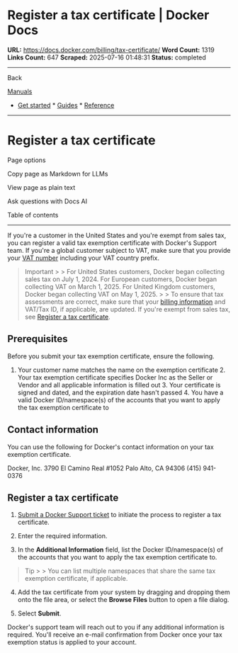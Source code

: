 # Register a tax certificate | Docker Docs

**URL:** https://docs.docker.com/billing/tax-certificate/
**Word Count:** 1319
**Links Count:** 647
**Scraped:** 2025-07-16 01:48:31
**Status:** completed

---

Back

[Manuals](https://docs.docker.com/manuals/)

  * [Get started](https://docs.docker.com/get-started/)   * [Guides](https://docs.docker.com/guides/)   * [Reference](https://docs.docker.com/reference/)

* * *

# Register a tax certificate

Page options

Copy page as Markdown for LLMs

View page as plain text

Ask questions with Docs AI

Table of contents

* * *

If you're a customer in the United States and you're exempt from sales tax, you can register a valid tax exemption certificate with Docker's Support team. If you're a global customer subject to VAT, make sure that you provide your [VAT number](https://docs.docker.com/billing/history/#include-your-vat-number-on-your-invoice) including your VAT country prefix.

> Important >  > For United States customers, Docker began collecting sales tax on July 1, 2024. For European customers, Docker began collecting VAT on March 1, 2025. For United Kingdom customers, Docker began collecting VAT on May 1, 2025. >  > To ensure that tax assessments are correct, make sure that your [billing information](https://docs.docker.com/billing/details/) and VAT/Tax ID, if applicable, are updated. If you're exempt from sales tax, see [Register a tax certificate](https://docs.docker.com/billing/tax-certificate/).

## Prerequisites

Before you submit your tax exemption certificate, ensure the following.

  1. Your customer name matches the name on the exemption certificate   2. Your tax exemption certificate specifies Docker Inc as the Seller or Vendor and all applicable information is filled out   3. Your certificate is signed and dated, and the expiration date hasn't passed   4. You have a valid Docker ID/namespace\(s\) of the accounts that you want to apply the tax exemption certificate to

## Contact information

You can use the following for Docker's contact information on your tax exemption certificate.

Docker, Inc.   3790 El Camino Real \#1052   Palo Alto, CA 94306   \(415\) 941-0376

## Register a tax certificate

  1. [Submit a Docker Support ticket](https://hub.docker.com/support/contact?topic=Billing&subtopic=Tax%20information) to initiate the process to register a tax certificate.

  2. Enter the required information.

  3. In the **Additional Information** field, list the Docker ID/namespace\(s\) of the accounts that you want to apply the tax exemption certificate to.

> Tip >  > You can list multiple namespaces that share the same tax exemption certificate, if applicable.

  4. Add the tax certificate from your system by dragging and dropping them onto the file area, or select the **Browse Files** button to open a file dialog.

  5. Select **Submit**.

Docker's support team will reach out to you if any additional information is required. You'll receive an e-mail confirmation from Docker once your tax exemption status is applied to your account.